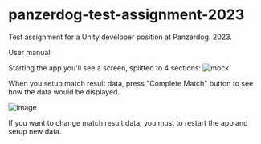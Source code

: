 # panzerdog-test-assignment-2023
Test assignment for a Unity developer position at Panzerdog. 2023.

User manual:

Starting the app you'll see a screen, splitted to 4 sections:
![mock](https://github.com/just-ort/panzerdog-test-assignment-2023/assets/38862366/5a448738-af82-412a-8898-0437f4a5a9aa)

When you setup match result data, press "Complete Match" button to see how the data would be displayed.

![image](https://github.com/just-ort/panzerdog-test-assignment-2023/assets/38862366/881a0b2e-3d64-4866-abff-02304bf694d7)

If you want to change match result data, you must to restart the app and setup new data.
